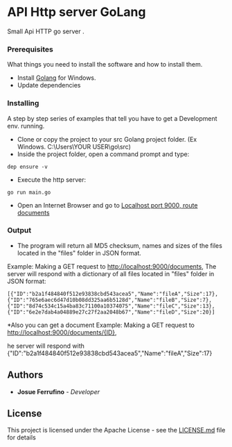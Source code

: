 # API Http server GoLang
Small  Api HTTP go server .
### Prerequisites

What things you need to install the software and how to install them.

* Install [Golang](https://golang.org/) for Windows.
* Update dependencies
### Installing

A step by step series of examples that tell you have to get a Development env. running.

* Clone or copy the project to your src Golang project folder. (Ex Windows. C:\\Users\YOUR USER\go\src)
* Inside the project folder, open a command prompt and type:
```
dep ensure -v
```
* Execute the http server:
```
go run main.go
```

* Open an Internet Browser and go to [Localhost port 9000, route documents](http://localhost:9000/documents)

### Output

* The program will return all MD5 checksum, names and sizes of the files located in the "files" folder in JSON format.

Example:
Making a GET request to [http://localhost:9000/documents](http://localhost:9000/documents),
The server will respond with a dictionary of all files located in "files" folder in JSON format:
```
[{"ID":"b2a1f484840f512e93838cbd543acea5","Name":"fileA","Size":17},{"ID":"765e6aec6d47d10b08dd325aa6b5128d","Name":"fileB","Size":7},{"ID":"8d74c534c15a4ba83c71100a10374075","Name":"fileC","Size":13},{"ID":"6e2e7dab4a04889e27c27f2aa2048b67","Name":"fileD","Size":20}]
```

*Also you can get a document
Example:
Making a GET request to [http://localhost:9000/documents/{ID}](http://localhost:9000/documents/b2a1f484840f512e93838cbd543acea5),

he server will respond with {"ID":"b2a1f484840f512e93838cbd543acea5","Name":"fileA","Size":17}

## Authors

* **Josue Ferrufino** - *Developer*

## License

This project is licensed under the Apache License - see the [LICENSE.md](LICENSE) file for details
